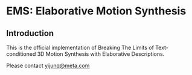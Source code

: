 # EMS: Elaborative Motion Synthesis
## Introduction
This is the official implementation of Breaking The Limits of Text-conditioned 3D Motion Synthesis with Elaborative Descriptions.

Please contact yijunq@meta.com 